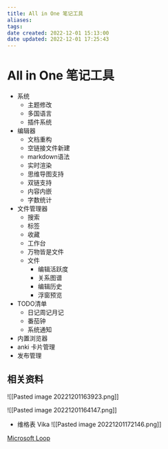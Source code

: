 ```yaml
---
title: All in One 笔记工具
aliases: 
tags: 
date created: 2022-12-01 15:13:00
date updated: 2022-12-01 17:25:43
---
```


# All in One 笔记工具

- 系统
	- 主题修改
	- 多国语言
	- 插件系统
- 编辑器
	- 文档重构
	- 空链接文件新建
	- markdown语法
	- 实时渲染
	- 思维导图支持
	- 双链支持
	- 内容内嵌
	- 字数统计
- 文件管理器
	- 搜索
	- 标签
	- 收藏
	- 工作台
	- 万物皆是文件
	- 文件
		- 编辑活跃度
		- 关系图谱
		- 编辑历史
		- 浮窗预览
- TODO清单
	- 日记周记月记
	- 番茄钟
	- 系统通知
- 内置浏览器
- anki 卡片管理
- 发布管理

## 相关资料

![[Pasted image 20221201163923.png]]

![[Pasted image 20221201164147.png]]

- 维格表 Vika
![[Pasted image 20221201172146.png]]

[Microsoft Loop](https://dev.loop.microsoft.com/learn)
